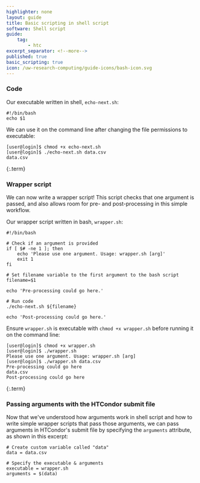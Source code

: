```yaml
---
highlighter: none
layout: guide
title: Basic scripting in shell script
software: Shell script
guide:
    tag:
        - htc
excerpt_separator: <!--more-->
published: true
basic_scripting: true
icon: /uw-research-computing/guide-icons/bash-icon.svg
---
```


### Code
Our executable written in shell, `echo-next.sh`:
```
#!/bin/bash
echo $1
```

We can use it on the command line after changing the file permissions to executable:
```
[user@login]$ chmod +x echo-next.sh
[user@login]$ ./echo-next.sh data.csv
data.csv
```
{:.term}

### Wrapper script

We can now write a wrapper script! This script checks that one argument is passed, and also allows room for pre- and post-processing in this simple workflow.

Our wrapper script written in bash, `wrapper.sh`:
```
#!/bin/bash

# Check if an argument is provided
if [ $# -ne 1 ]; then
    echo 'Please use one argument. Usage: wrapper.sh [arg]'
    exit 1
fi

# Set filename variable to the first argument to the bash script
filename=$1

echo 'Pre-processing could go here.'

# Run code
./echo-next.sh ${filename}

echo 'Post-processing could go here.'
```

Ensure `wrapper.sh` is executable with `chmod +x wrapper.sh` before running it on the command line:
```
[user@login]$ chmod +x wrapper.sh
[user@login]$ ./wrapper.sh
Please use one argument. Usage: wrapper.sh [arg]
[user@login]$ ./wrapper.sh data.csv
Pre-processing could go here
data.csv
Post-processing could go here
```
{:.term}

### Passing arguments with the HTCondor submit file

Now that we've understood how arguments work in shell script and how to write simple wrapper scripts that pass those arguments, we can pass arguments in HTCondor's submit file by specifying the `arguments` attribute, as shown in this excerpt:

```
# Create custom variable called "data"
data = data.csv

# Specify the executable & arguments
executable = wrapper.sh
arguments = $(data)
```
<!--more-->